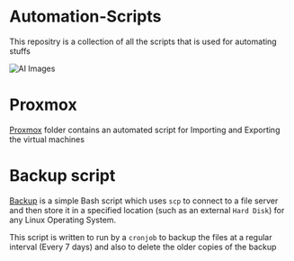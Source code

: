 # Automation-Scripts
This repositry is a collection of all the scripts that is used for automating stuffs

![AI Images](https://github.com/Rao-Pranava/Automation-Scripts/assets/93928268/a3c8a0c6-2795-4953-af57-44e558460204)


# Proxmox
[Proxmox](https://github.com/Rao-Pranava/Automation-Scripts/tree/main/Proxmox/) folder contains an automated script for Importing and Exporting the virtual machines

# Backup script

[Backup](https://github.com/Rao-Pranava/Automation-Scripts/tree/main/Backup/) is a simple Bash script which uses `scp` to connect to a file server and then store it in a specified location (such as an external `Hard Disk`) for any Linux Operating System.

This script is written to run by a `cronjob` to backup the files at a regular interval (Every 7 days) and also to delete the older copies of the backup

